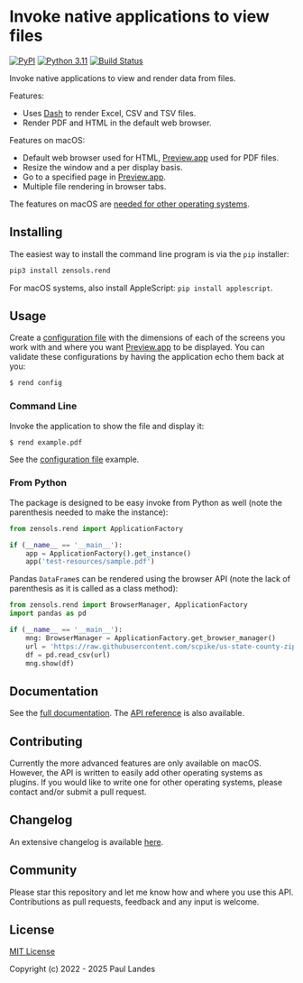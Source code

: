 # Invoke native applications to view files

[![PyPI][pypi-badge]][pypi-link]
[![Python 3.11][python311-badge]][python311-link]
[![Build Status][build-badge]][build-link]

Invoke native applications to view and render data from files.

Features:
- Uses [Dash] to render Excel, CSV and TSV files.
- Render PDF and HTML in the default web browser.

Features on macOS:
- Default web browser used for HTML, [Preview.app] used for PDF files.
- Resize the window and a per display basis.
- Go to a specified page in [Preview.app].
- Multiple file rendering in browser tabs.

The features on macOS are [needed for other operating systems](#contributing).


## Installing

The easiest way to install the command line program is via the `pip` installer:
```bash
pip3 install zensols.rend
```
For macOS systems, also install AppleScript: `pip install applescript`.


## Usage

Create a [configuration file] with the dimensions of each of the screens you
work with and where you want [Preview.app] to be displayed.  You can validate
these configurations by having the application echo them back at you:

```bash
$ rend config
```


### Command Line

Invoke the application to show the file and display it:

```bash
$ rend example.pdf
```

See the [configuration file] example.


### From Python

The package is designed to be easy invoke from Python as well (note the
parenthesis needed to make the instance):
```python
from zensols.rend import ApplicationFactory

if (__name__ == '__main__'):
    app = ApplicationFactory().get_instance()
    app('test-resources/sample.pdf')
```

Pandas `DataFrame`s can be rendered using the browser API (note the lack of
parenthesis as it is called as a class method):
```python
from zensols.rend import BrowserManager, ApplicationFactory
import pandas as pd

if (__name__ == '__main__'):
    mng: BrowserManager = ApplicationFactory.get_browser_manager()
    url = 'https://raw.githubusercontent.com/scpike/us-state-county-zip/master/geo-data.csv'
    df = pd.read_csv(url)
    mng.show(df)
```


## Documentation

See the [full documentation](https://plandes.github.io/rend/index.html).
The [API reference](https://plandes.github.io/rend/api.html) is also
available.


## Contributing

Currently the more advanced features are only available on macOS.  However, the
API is written to easily add other operating systems as plugins.  If you would
like to write one for other operating systems, please contact and/or submit a
pull request.


## Changelog

An extensive changelog is available [here](CHANGELOG.md).


## Community

Please star this repository and let me know how and where you use this API.
Contributions as pull requests, feedback and any input is welcome.


## License

[MIT License](LICENSE.md)

Copyright (c) 2022 - 2025 Paul Landes


<!-- links -->
[pypi]: https://pypi.org/project/zensols.rend/
[pypi-link]: https://pypi.python.org/pypi/zensols.rend
[pypi-badge]: https://img.shields.io/pypi/v/zensols.rend.svg
[python311-badge]: https://img.shields.io/badge/python-3.11-blue.svg
[python311-link]: https://www.python.org/downloads/release/python-3110
[build-badge]: https://github.com/plandes/rend/workflows/CI/badge.svg
[build-link]: https://github.com/plandes/rend/actions

[configuration file]: test-resources/rend.conf
[Dash]: https://plotly.com/dash/
[Preview.app]: https://en.wikipedia.org/wiki/Preview_(macOS)
